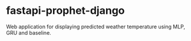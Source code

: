 # fastapi-prophet-django
Web application for displaying predicted weather temperature using MLP, GRU and baseline.
